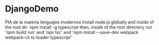 # DjangoDemo
PIA de la materia lenguajes modernos
Install node.js globally and inside of the root dir:
npm install -g typescript
then, inside of the root directory run 'npm build run'
and 'npx tsc'
and 'npm install --save-dev webpack webpack-cli ts-loader typescript'